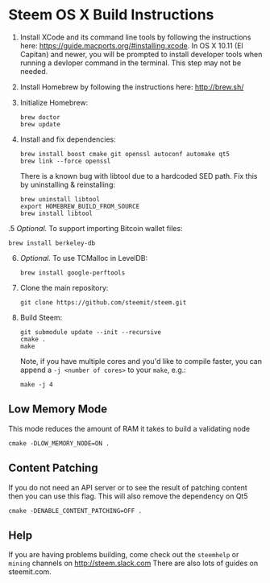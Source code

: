 Steem OS X Build Instructions
===============================

1. Install XCode and its command line tools by following the instructions here: https://guide.macports.org/#installing.xcode. 
   In OS X 10.11 (El Capitan) and newer, you will be prompted to install developer tools when running a devloper command in the terminal. This step may not be needed.


2. Install Homebrew by following the instructions here: http://brew.sh/

3. Initialize Homebrew:
   ```
   brew doctor
   brew update
   ```

4. Install and fix dependencies:
   ```
   brew install boost cmake git openssl autoconf automake qt5
   brew link --force openssl 
   ```
   
   There is a known bug with libtool due to a hardcoded SED path. Fix this by uninstalling & reinstalling:
   ```
   brew uninstall libtool
   export HOMEBREW_BUILD_FROM_SOURCE 
   brew install libtool
   ```


.5 *Optional.* To support importing Bitcoin wallet files:
   ```
   brew install berkeley-db
   ```

6. *Optional.* To use TCMalloc in LevelDB:
   ```
   brew install google-perftools
   ```

7. Clone the main repository:
   ```
   git clone https://github.com/steemit/steem.git
   ```

8. Build Steem:
   ```
   git submodule update --init --recursive
   cmake .
   make
   ```
   Note, if you have multiple cores and you'd like to compile faster, you can append a `-j <number of cores>` to your `make`, e.g.:
   ```
   make -j 4
   ```

Low Memory Mode
---------------

This mode reduces the amount of RAM it takes to build a validating node
```
cmake -DLOW_MEMORY_NODE=ON .
```

Content Patching
----------------

If you do not need an API server or to see the result of patching content then you can use this flag. This will also remove the dependency on Qt5
```
cmake -DENABLE_CONTENT_PATCHING=OFF .
```

Help
----

If you are having problems building, come check out the `steemhelp` or `mining` channels on http://steem.slack.com
There are also lots of guides on steemit.com.
